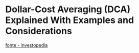 # Dollar-Cost Averaging (DCA) Explained With Examples and Considerations

[fonte - investopedia](https://www.investopedia.com/terms/d/dollarcostaveraging.asp#:~:text=If%20the%20price%20rises%20continuously,risk%20of%20declining%20market%20prices.)